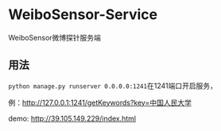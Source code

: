 # WeiboSensor-Service
WeiboSensor微博探针服务端

## 用法

`python manage.py runserver 0.0.0.0:1241`在1241端口开启服务，

例：http://127.0.0.1:1241/getKeywords?key=中国人民大学  

demo: http://39.105.149.229/index.html
